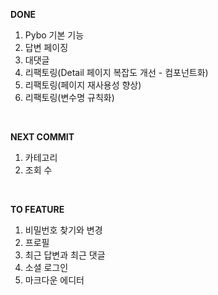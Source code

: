 **DONE**
1. Pybo 기본 기능
2. 답변 페이징
3. 대댓글
4. 리팩토링(Detail 페이지 복잡도 개선 - 컴포넌트화)
5. 리팩토링(페이지 재사용성 향상)
6. 리팩토링(변수명 규칙화)

<br>

**NEXT COMMIT**
1. 카테고리
2. 조회 수

<br>

**TO FEATURE**
1. 비밀번호 찾기와 변경
2. 프로필
3. 최근 답변과 최근 댓글
4. 소셜 로그인
5. 마크다운 에디터
